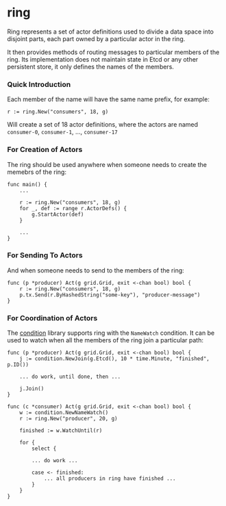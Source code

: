 ring
====

Ring represents a set of actor definitions used to divide a data
space into disjoint parts, each part owned by a particular actor
in the ring.

It then provides methods of routing messages to particular 
members of the ring. Its implementation does not maintain
state in Etcd or any other persistent store, it only defines
the names of the members.

### Quick Introduction

Each member of the name will have the same name prefix, for example:

    r := ring.New("consumers", 18, g)

Will create a set of 18 actor definitions, where the actors are
named `consumer-0`, `consumer-1`, ..., `consumer-17`

### For Creation of Actors

The ring should be used anywhere when someone needs to create the
memebrs of the ring:

    func main() {
    	...

    	r := ring.New("consumers", 18, g)
    	for _, def := range r.ActorDefs() {
    		g.StartActor(def)
    	}

    	...
    }

### For Sending To Actors

And when someone needs to send to the members of the ring:

    func (p *producer) Act(g grid.Grid, exit <-chan bool) bool {
    	r := ring.New("consumers", 18, g)
    	p.tx.Send(r.ByHashedString("some-key"), "producer-message")
    }

### For Coordination of Actors

The [condition](../condition/) library supports ring with the `NameWatch`
condition. It can be used to watch when all the members of the ring join
a particular path:

    func (p *producer) Act(g grid.Grid, exit <-chan bool) bool {
    	j := condition.NewJoin(g.Etcd(), 10 * time.Minute, "finished", p.ID())
    	
    	... do work, until done, then ...

    	j.Join()
    }

    func (c *consumer) Act(g grid.Grid, exit <-chan bool) bool {
    	w := condition.NewNameWatch()
    	r := ring.New("producer", 20, g)

    	finished := w.WatchUntil(r)

    	for {
    		select {

    		... do work ...

    		case <- finished:
    			... all producers in ring have finished ...
    		}
    	}
    }